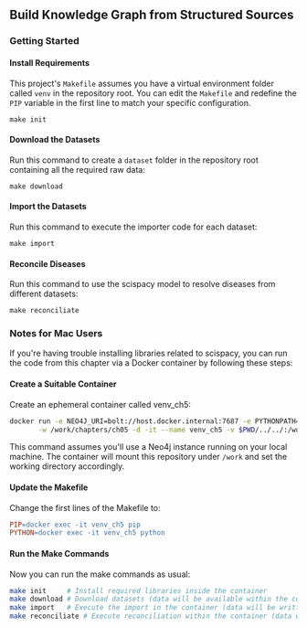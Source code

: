 ## Build Knowledge Graph from Structured Sources

### Getting Started

#### Install Requirements
This project's `Makefile` assumes you have a virtual environment folder called `venv` 
in the repository root. You can edit the `Makefile` and redefine the `PIP` variable
in the first line to match your specific configuration.
```shell
make init
```

#### Download the Datasets
Run this command to create a `dataset` folder in the repository root containing 
all the required raw data:
```shell
make download
```

#### Import the Datasets
Run this command to execute the importer code for each dataset:
```shell
make import
```

#### Reconcile Diseases
Run this command to use the scispacy model to resolve diseases from different datasets:
```shell
make reconciliate
```

### Notes for Mac Users
If you're having trouble installing libraries related to scispacy, you can run the code from this chapter via a Docker container by following these steps:

#### Create a Suitable Container 
Create an ephemeral container called venv_ch5:

```bash
docker run -e NEO4J_URI=bolt://host.docker.internal:7687 -e PYTHONPATH=../../ \
       -w /work/chapters/ch05 -d -it --name venv_ch5 -v $PWD/../../:/work python:3.9-slim
```
This command assumes you'll use a Neo4j instance running on your local machine. 
The container will mount this repository under `/work` and set the working directory accordingly.

#### Update the Makefile
Change the first lines of the Makefile to:

```makefile
PIP=docker exec -it venv_ch5 pip  
PYTHON=docker exec -it venv_ch5 python
```

#### Run the Make Commands
Now you can run the make commands as usual:
```bash
make init     # Install required libraries inside the container
make download # Download datasets (data will be available within the container)
make import   # Execute the import in the container (data will be written to the Neo4j instance on your local machine)
make reconciliate # Execute reconciliation within the container (data will be written to the Neo4j instance on your local machine)
```